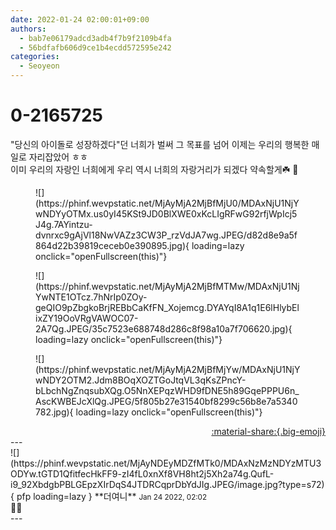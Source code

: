 ```yaml
---
date: 2022-01-24 02:00:01+09:00
authors:
  - bab7e06179adcd3adb4f7b9f2109b4fa
  - 56bdfafb606d9ce1b4ecdd572595e242
categories:
  - Seoyeon
---
```


# 0-2165725

<div class="post-container" markdown="1">
<div class="content-container md-sidebar__scrollwrap" markdown="1">

"당신의 아이돌로 성장하겠다"던 너희가 벌써 그 목표를 넘어 이제는 우리의 행복한 매일로 자리잡았어 ㅎㅎ<br>이미 우리의 자랑인 너희에게 우리 역시 너희의 자랑거리가 되겠다 약속할게☘️ 🤙
<figure markdown="1">
![](https://phinf.wevpstatic.net/MjAyMjA2MjBfMjU0/MDAxNjU1NjYwNDYyOTMx.us0yI45KSt9JD0BlXWE0xKcLIgRFwG92rfjWpIcj5J4g.7AYintzu-dvnrxc9gAjVl18NwVAZz3CW3P_rzVdJA7wg.JPEG/d82d8e9a5f864d22b39819ceceb0e390895.jpg){ loading=lazy onclick="openFullscreen(this)"}
</figure>

<figure markdown="1">
![](https://phinf.wevpstatic.net/MjAyMjA2MjBfMTMw/MDAxNjU1NjYwNTE1OTcz.7hNrIp0ZOy-geQIO9pZbgkoBrjREBbCaKfFN_Xojemcg.DYAYqI8A1q1E6lHlybElixZY19OoVRgVAWOC07-2A7Qg.JPEG/35c7523e688748d286c8f98a10a7f706620.jpg){ loading=lazy onclick="openFullscreen(this)"}
</figure>

<figure markdown="1">
![](https://phinf.wevpstatic.net/MjAyMjA2MjBfMjYw/MDAxNjU1NjYwNDY2OTM2.Jdm8BOqXOZTGoJtqVL3qKsZPncY-bLbchNgZnqsubXQg.O5NnXEPqzWHD9fDNE5h89GqePPPU6n_AscKWBEJcXlQg.JPEG/5f805b27e31540bf8299c56b8e7a5340782.jpg){ loading=lazy onclick="openFullscreen(this)"}
</figure>


</div>
</div>

<div style="text-align: right;" markdown="1">
<a href="https://weverse.io/fromis9/fanpost/0-2165725" style="text-align: right;">:material-share:{.big-emoji}</a>
</div>
---

<div class="comments-container md-sidebar__scrollwrap" markdown="1">
<div class="comment" markdown="1">
<div class='id-container' markdown="1">
![](https://phinf.wevpstatic.net/MjAyNDEyMDZfMTk0/MDAxNzMzNDYzMTU3ODYw.tGTD1QfitfecHkFF9-zI4fL0xnXf8VH8ht2j5Xh2a74g.QufL-i9_92XbdgbPBLGEpzXIrDqS4JTDRCqprDbYdJIg.JPEG/image.jpg?type=s72){ pfp loading=lazy }
**<span class="artist">더여니</span>** <small>Jan 24 2022, 02:02</small><br>
</div>
<div class='comment-body' markdown="1">
🥺🤙
</div>
</div>
</div>
---
